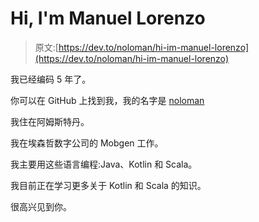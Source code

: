 # Hi, I'm Manuel Lorenzo

> 原文:[https://dev.to/noloman/hi-im-manuel-lorenzo](https://dev.to/noloman/hi-im-manuel-lorenzo)

我已经编码 5 年了。

你可以在 GitHub 上找到我，我的名字是 [noloman](https://github.com/noloman)

我住在阿姆斯特丹。

我在埃森哲数字公司的 Mobgen 工作。

我主要用这些语言编程:Java、Kotlin 和 Scala。

我目前正在学习更多关于 Kotlin 和 Scala 的知识。

很高兴见到你。